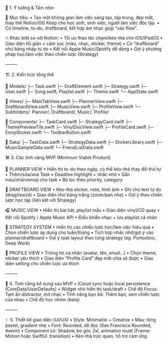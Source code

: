 🧠 1. Ý tưởng & Tầm nhìn

🎯 Mục tiêu:
	•	Tạo một không gian làm việc sáng tạo, tập trung, đẹp mắt, thay thế Notion/GG Keep cho học sinh, sinh viên, người làm việc độc lập.
	•	Có timeline, to-do, draftboard, kết hợp âm nhạc giúp “vào flow”.

🔥 Khác biệt so với Notion:
	•	Tối ưu thao tác chạm/kéo-thả cho iOS/iPadOS
	•	Giao diện tối giản + cảm xúc (màu, nhạc, sticker, theme)
	•	Có “draftboard” như bảng nháp tự do
	•	Kết nối Apple Music/Spotify dễ dàng
	•	Gợi ý phương pháp học/làm việc theo chiến lược (Strategy)

⸻

🏗️ 2. Kiến trúc tổng thể

📁 Models/
    ├─ Task.swift
    ├─ DraftElement.swift
    ├─ Strategy.swift
    ├─ User.swift
    ├─ Song.swift, Playlist.swift
    ├─ Theme.swift
    └─ AppState.swift

📁 Views/
    ├─ MainTabView.swift
    ├─ PlannerView.swift
    ├─ DraftboardView.swift
    ├─ MusicView.swift
    ├─ ProfileView.swift
    └─ Subfolders/: Planner/, Draftboard/, Music/, Profile/

📁 Components/
    ├─ TaskCard.swift
    ├─ StrategyCard.swift
    ├─ ThemePreviewTile.swift
    ├─ VinylDiscView.swift
    ├─ ProfileCard.swift
    ├─ EmojiSticker.swift
    └─ ToolbarButton.swift

📁 Data/
    ├─ TaskData.swift
    ├─ StrategyData.swift
    ├─ StickerLibrary.swift
    ├─ MusicSampleData.swift
    └─ FriendListData.swift

🛠️ 3. Các tính năng MVP (Minimum Viable Product)

📅 PLANNER VIEW
	•	Hiển thị to-do theo ngày, có thể kéo-thả thay đổi thứ tự
	•	Thêm/sửa/xoá Task
	•	Deadline highlight + nhắc nhở
	•	Gắn màu/nhãn/emoji cho task
	•	Bộ lọc theo priority, category

🎨 DRAFTBOARD VIEW
	•	Kéo-thả sticker, note, hình ảnh
	•	Ghi chú text tự do (drag/resize)
	•	Giao diện như bảng trắng (zoom/pan nhẹ)
	•	Gợi ý theo chiến lược học tập (liên kết với Strategy)

🎧 MUSIC VIEW
	•	Hiển thị bài hát, playlist mẫu
	•	Giao diện vinyl/CD quay
	•	Kết nối Spotify / Apple Music API
	•	Điều khiển nhạc + lưu playlist cá nhân

🧠 STRATEGY SYSTEM
	•	Hiển thị các chiến lược học/làm việc hiệu quả
	•	Chọn chiến lược áp dụng cho tuần/tháng
	•	Tích hợp nhắc nhở/gợi ý vào planner/draftboard
	•	Gợi ý task layout theo từng strategy (eg. Pomodoro, Deep Work)

👤 PROFILE VIEW
	•	Thông tin cá nhân (avatar, tên, email…)
	•	Chọn theme, sticker yêu thích
	•	Giao diện “Profile Card” đẹp mắt chia sẻ được
	•	Giao diện setting cho chiến lược ưa thích

⸻

🧩 4. Tính năng bổ sung sau MVP
	•	iCloud sync hoặc local persistence (CoreData/UserDefaults)
	•	Widget nhỏ hiển thị task/draft
	•	Chế độ Focus: Tạm ẩn distractor, mở nhạc
	•	Tính năng bạn bè: Thêm bạn, xem chiến lược của nhau
	•	Chế độ học nhóm (beta)

⸻

✨ 5. Thiết kế giao diện (UI/UX)
	•	Style: Minimalist + Creative
	•	Màu: tông pastel, gradient nhẹ
	•	Font: Rounded, dễ đọc (San Francisco Rounded, Avenir)
	•	Component có: Shadow, bo góc 2xl, animation mượt (Framer Motion hoặc SwiftUI .transition)
	•	Kéo-thả trực quan, hỗ trợ cảm ứng
